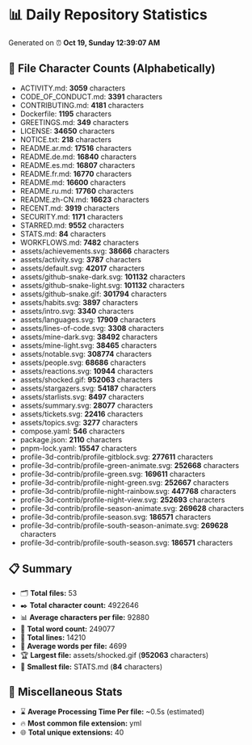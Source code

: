 # 📊 Daily Repository Statistics
Generated on ⏰ **Oct 19, Sunday 12:39:07 AM**

## 📂 File Character Counts (Alphabetically)
- ACTIVITY.md: **3059** characters
- CODE_OF_CONDUCT.md: **3391** characters
- CONTRIBUTING.md: **4181** characters
- Dockerfile: **1195** characters
- GREETINGS.md: **349** characters
- LICENSE: **34650** characters
- NOTICE.txt: **218** characters
- README.ar.md: **17516** characters
- README.de.md: **16840** characters
- README.es.md: **16807** characters
- README.fr.md: **16770** characters
- README.md: **16600** characters
- README.ru.md: **17760** characters
- README.zh-CN.md: **16623** characters
- RECENT.md: **3919** characters
- SECURITY.md: **1171** characters
- STARRED.md: **9552** characters
- STATS.md: **84** characters
- WORKFLOWS.md: **7482** characters
- assets/achievements.svg: **38666** characters
- assets/activity.svg: **3787** characters
- assets/default.svg: **42017** characters
- assets/github-snake-dark.svg: **101132** characters
- assets/github-snake-light.svg: **101132** characters
- assets/github-snake.gif: **301794** characters
- assets/habits.svg: **3897** characters
- assets/intro.svg: **3340** characters
- assets/languages.svg: **17909** characters
- assets/lines-of-code.svg: **3308** characters
- assets/mine-dark.svg: **38492** characters
- assets/mine-light.svg: **38465** characters
- assets/notable.svg: **308774** characters
- assets/people.svg: **68686** characters
- assets/reactions.svg: **10944** characters
- assets/shocked.gif: **952063** characters
- assets/stargazers.svg: **54187** characters
- assets/starlists.svg: **8497** characters
- assets/summary.svg: **28077** characters
- assets/tickets.svg: **22416** characters
- assets/topics.svg: **3277** characters
- compose.yaml: **546** characters
- package.json: **2110** characters
- pnpm-lock.yaml: **15547** characters
- profile-3d-contrib/profile-gitblock.svg: **277611** characters
- profile-3d-contrib/profile-green-animate.svg: **252668** characters
- profile-3d-contrib/profile-green.svg: **169611** characters
- profile-3d-contrib/profile-night-green.svg: **252667** characters
- profile-3d-contrib/profile-night-rainbow.svg: **447768** characters
- profile-3d-contrib/profile-night-view.svg: **252693** characters
- profile-3d-contrib/profile-season-animate.svg: **269628** characters
- profile-3d-contrib/profile-season.svg: **186571** characters
- profile-3d-contrib/profile-south-season-animate.svg: **269628** characters
- profile-3d-contrib/profile-south-season.svg: **186571** characters

## 📋 Summary
- 🗂️ **Total files:** 53
- ✒️ **Total character count:** 4922646
- 📊 **Average characters per file:** 92880
- 📝 **Total word count:** 249077
- 🧾 **Total lines:** 14210
- 📐 **Average words per file:** 4699
- 🏆 **Largest file:** assets/shocked.gif (**952063** characters)
- 🥉 **Smallest file:** STATS.md (**84** characters)

## 🌟 Miscellaneous Stats
- ⌛ **Average Processing Time Per file:** ~0.5s (estimated)
- 🔥 **Most common file extension:** yml
- 🌐 **Total unique extensions:** 40
